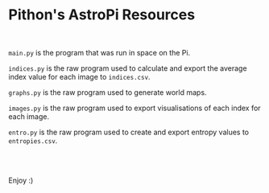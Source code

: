 # Pithon's AstroPi Resources

<br>

`main.py` is the program that was run in space on the Pi.

`indices.py` is the raw program used to calculate and export the average index value for each image to `indices.csv`.

`graphs.py` is the raw program used to generate world maps.

`images.py` is the raw program used to export visualisations of each index for each image.

`entro.py` is the raw program used to create and export entropy values to `entropies.csv`.

<br>
<br>


Enjoy :)
